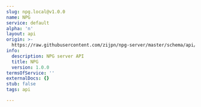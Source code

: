 ```yaml
---
slug: npg.local@v1.0.0
name: NPG
service: default
alpha: 'n'
layout: api
origin: >-
  https://raw.githubusercontent.com/zijpn/npg-server/master/schema/api/npgapi.json
info:
  description: NPG server API
  title: NPG
  version: 1.0.0
termsOfService: ''
externalDocs: {}
stub: false
tags: api

---
```

